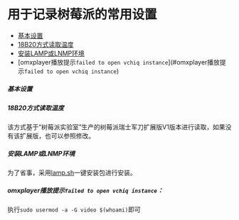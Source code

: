 # 用于记录树莓派的常用设置

- [基本设置](#基本设置)
- [18B20方式读取温度](#18B20方式读取温度)
- [安装LAMP或LNMP环境](#安装LAMP或LNMP环境)
- [omxplayer播放提示`failed to open vchiq instance`](#omxplayer播放提示`failed to open vchiq instance`)

##### 基本设置

##### 18B20方式读取温度

该方式基于“树莓派实验室”生产的树莓派瑞士军刀扩展版V1版本进行读取，如果没有该扩展版，也可以参照修改。

##### 安装LAMP或LNMP环境

为了省事，采用[lamp.sh](http://lamp.sh)一键安装包进行安装。

##### omxplayer播放提示`failed to open vchiq instance`：

执行`sudo usermod -a -G video $(whoami)`即可
